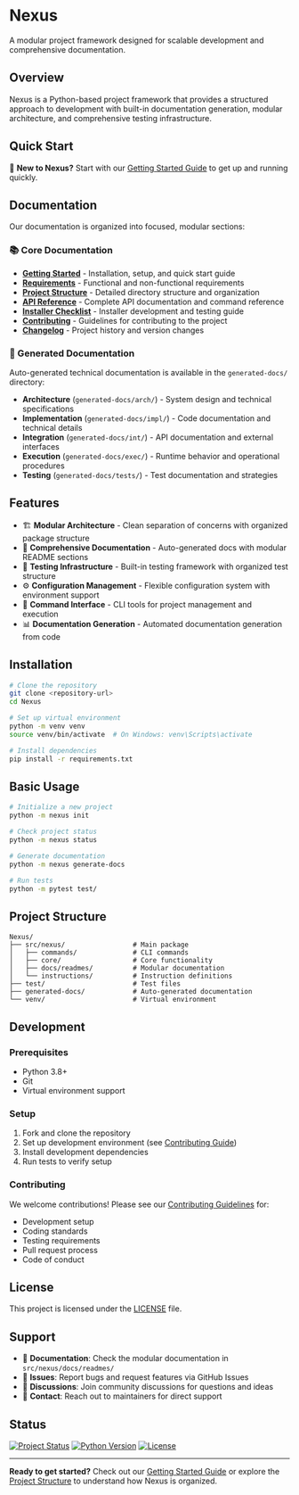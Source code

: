 # Nexus

A modular project framework designed for scalable development and comprehensive documentation.

## Overview

Nexus is a Python-based project framework that provides a structured approach to development with built-in documentation generation, modular architecture, and comprehensive testing infrastructure.

## Quick Start

🚀 **New to Nexus?** Start with our [Getting Started Guide](src/nexus/docs/readmes/GETTING_STARTED.md) to get up and running quickly.

## Documentation

Our documentation is organized into focused, modular sections:

### 📚 Core Documentation

- **[Getting Started](src/nexus/docs/readmes/GETTING_STARTED.md)** - Installation, setup, and quick start guide
- **[Requirements](src/nexus/docs/readmes/REQUIREMENTS.md)** - Functional and non-functional requirements
- **[Project Structure](src/nexus/docs/readmes/PROJECT_STRUCTURE.md)** - Detailed directory structure and organization
- **[API Reference](src/nexus/docs/readmes/API_REFERENCE.md)** - Complete API documentation and command reference
- **[Installer Checklist](src/nexus/docs/readmes/INSTALLER_CHECKLIST.md)** - Installer development and testing guide
- **[Contributing](src/nexus/docs/readmes/CONTRIBUTING.md)** - Guidelines for contributing to the project
- **[Changelog](src/nexus/docs/readmes/CHANGELOG.md)** - Project history and version changes

### 🔧 Generated Documentation

Auto-generated technical documentation is available in the `generated-docs/` directory:

- **Architecture** (`generated-docs/arch/`) - System design and technical specifications
- **Implementation** (`generated-docs/impl/`) - Code documentation and technical details
- **Integration** (`generated-docs/int/`) - API documentation and external interfaces
- **Execution** (`generated-docs/exec/`) - Runtime behavior and operational procedures
- **Testing** (`generated-docs/tests/`) - Test documentation and strategies

## Features

- 🏗️ **Modular Architecture** - Clean separation of concerns with organized package structure
- 📖 **Comprehensive Documentation** - Auto-generated docs with modular README sections
- 🧪 **Testing Infrastructure** - Built-in testing framework with organized test structure
- ⚙️ **Configuration Management** - Flexible configuration system with environment support
- 🔄 **Command Interface** - CLI tools for project management and execution
- 📊 **Documentation Generation** - Automated documentation generation from code

## Installation

```bash
# Clone the repository
git clone <repository-url>
cd Nexus

# Set up virtual environment
python -m venv venv
source venv/bin/activate  # On Windows: venv\Scripts\activate

# Install dependencies
pip install -r requirements.txt
```

## Basic Usage

```bash
# Initialize a new project
python -m nexus init

# Check project status
python -m nexus status

# Generate documentation
python -m nexus generate-docs

# Run tests
python -m pytest test/
```

## Project Structure

```
Nexus/
├── src/nexus/                 # Main package
│   ├── commands/              # CLI commands
│   ├── core/                  # Core functionality
│   ├── docs/readmes/          # Modular documentation
│   └── instructions/          # Instruction definitions
├── test/                      # Test files
├── generated-docs/            # Auto-generated documentation
└── venv/                      # Virtual environment
```

## Development

### Prerequisites

- Python 3.8+
- Git
- Virtual environment support

### Setup

1. Fork and clone the repository
2. Set up development environment (see [Contributing Guide](src/nexus/docs/readmes/CONTRIBUTING.md))
3. Install development dependencies
4. Run tests to verify setup

### Contributing

We welcome contributions! Please see our [Contributing Guidelines](src/nexus/docs/readmes/CONTRIBUTING.md) for:

- Development setup
- Coding standards
- Testing requirements
- Pull request process
- Code of conduct

## License

This project is licensed under the [LICENSE](LICENSE) file.

## Support

- 📖 **Documentation**: Check the modular documentation in `src/nexus/docs/readmes/`
- 🐛 **Issues**: Report bugs and request features via GitHub Issues
- 💬 **Discussions**: Join community discussions for questions and ideas
- 📧 **Contact**: Reach out to maintainers for direct support

## Status

[![Project Status](https://img.shields.io/badge/status-early%20development-yellow)](https://github.com/your-username/Nexus)
[![Python Version](https://img.shields.io/badge/python-3.8%2B-blue)](https://python.org)
[![License](https://img.shields.io/badge/license-MIT-green)](LICENSE)

---

**Ready to get started?** Check out our [Getting Started Guide](src/nexus/docs/readmes/GETTING_STARTED.md) or explore the [Project Structure](src/nexus/docs/readmes/PROJECT_STRUCTURE.md) to understand how Nexus is organized.